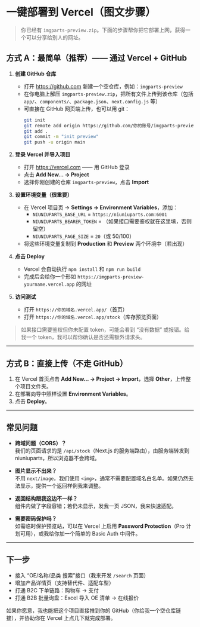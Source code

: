 
# 一键部署到 Vercel（图文步骤）

> 你已经有 `imgparts-preview.zip`。下面的步骤帮你把它部署上网，获得一个可以分享给别人的网址。

## 方式 A：最简单（推荐）—— 通过 Vercel + GitHub

1. **创建 GitHub 仓库**
   - 打开 https://github.com 新建一个空仓库，例如：`imgparts-preview`
   - 在你电脑上解压 `imgparts-preview.zip`，把所有文件上传到该仓库（包括 `app/`、`components/`、`package.json`、`next.config.js` 等）
   - 可直接在 GitHub 网页端上传，也可以用 git：
     ```bash
     git init
     git remote add origin https://github.com/你的账号/imgparts-preview.git
     git add .
     git commit -m "init preview"
     git push -u origin main
     ```

2. **登录 Vercel 并导入项目**
   - 打开 https://vercel.com —— 用 GitHub 登录
   - 点击 **Add New… → Project**
   - 选择你刚创建的仓库 `imgparts-preview`，点击 **Import**

3. **设置环境变量（很重要）**
   - 在 Vercel 项目页 → **Settings → Environment Variables**，添加：
     - `NIUNIUPARTS_BASE_URL` = `https://niuniuparts.com:6001`
     - `NIUNIUPARTS_BEARER_TOKEN` = （如果接口需要鉴权就在这里填，否则留空）
     - `NIUNIUPARTS_PAGE_SIZE` = `20`（或 50/100）
   - 将这些环境变量复制到 **Production** 和 **Preview** 两个环境中（若出现）

4. **点击 Deploy**
   - Vercel 会自动执行 `npm install` 和 `npm run build`
   - 完成后会给你一个形如 `https://imgparts-preview-yourname.vercel.app` 的网址

5. **访问测试**
   - 打开 `https://你的域名.vercel.app/`（首页）
   - 打开 `https://你的域名.vercel.app/stock`（库存预览页面）

> 如果接口需要鉴权但你未配置 token，可能会看到 “没有数据” 或报错。给我一个 token，我可以帮你确认是否还需额外请求头。

---

## 方式 B：直接上传（不走 GitHub）

1. 在 Vercel 首页点击 **Add New… → Project → Import**，选择 **Other**，上传整个项目文件夹。
2. 在部署向导中照样设置 **Environment Variables**。
3. 点击 **Deploy**。

---

## 常见问题

- **跨域问题（CORS）？**  
  我们的页面请求的是 `/api/stock`（Next.js 的服务端路由），由服务端转发到 niuniuparts，所以浏览器不会跨域。

- **图片显示不出来？**  
  不用 `next/image`，我们使用 `<img>`，通常不需要配置域名白名单。如果仍然无法显示，提供一个返回样例我来调整。

- **返回结构跟我这边不一样？**  
  组件内做了字段容错；若仍未显示，发我一页 JSON，我来快速适配。

- **需要密码保护吗？**  
  如需临时保护预览站，可以在 Vercel 上启用 **Password Protection**（Pro 计划可用），或我给你加一个简单的 Basic Auth 中间件。

---

## 下一步

- 接入 “OE/名称/品类 搜索”接口（我来开发 `/search` 页面）
- 增加产品详情页（支持替代件、适配车型）
- 打通 B2C 下单链路：购物车 → 支付
- 打通 B2B 批量询盘：Excel 导入 OE 清单 → 在线报价

如果你愿意，我也能把这个项目直接推到你的 GitHub（你给我一个空仓库链接），并协助你在 Vercel 上点几下就完成部署。
